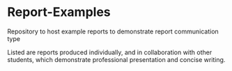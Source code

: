 # Report-Examples
 Repository to host example reports to demonstrate report communication type
 
 Listed are reports produced individually, and in collaboration with other students, which demonstrate professional presentation and concise writing.